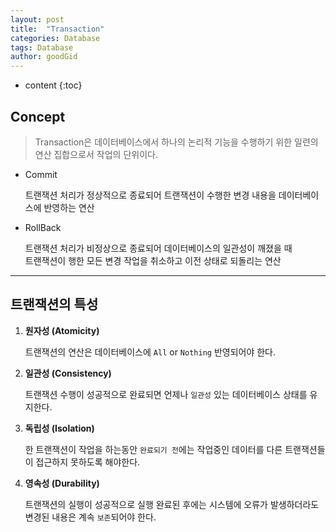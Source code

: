 ```yaml
---
layout: post
title:  "Transaction"
categories: Database
tags: Database
author: goodGid
---
```


* content
{:toc}



## Concept

> Transaction은 데이터베이스에서 하나의 논리적 기능을 수행하기 위한 일련의 연산 집합으로서 작업의 단위이다.

* Commit
    
    트랜잭션 처리가 정상적으로 종료되어 트랜잭션이 수행한 변경 내용을 데이터베이스에 반영하는 연산

* RollBack

    트랜잭션 처리가 비정상으로 종료되어 데이터베이스의 일관성이 깨졌을 때 <br> 트랜잭션이 행한 모든 변경 작업을 취소하고 이전 상태로 되돌리는 연산


---

## 트랜잭션의 특성

1. **원자성 (Atomicity)**
    
    트랜잭션의 연산은 데이터베이스에 `All` or `Nothing` 반영되어야 한다.

2. **일관성 (Consistency)**
    
    트랜잭션 수행이 성공적으로 완료되면 언제나 `일관성` 있는 데이터베이스 상태를 유지한다.

3. **독립성 (Isolation)**

    한 트랜잭션이 작업을 하는동안 `완료되기 전`에는 작업중인 데이터를 다른 트랜잭션들이 접근하지 못하도록 해야한다.

4. **영속성 (Durability)**

    트랜잭션의 실행이 성공적으로 실행 완료된 후에는 시스템에 오류가 발생하더라도 변경된 내용은 계속 `보존`되어야 한다.

